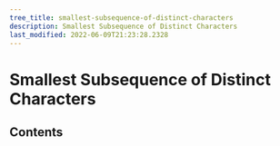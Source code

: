```yaml
---
tree_title: smallest-subsequence-of-distinct-characters
description: Smallest Subsequence of Distinct Characters
last_modified: 2022-06-09T21:23:28.2328
---
```


# Smallest Subsequence of Distinct Characters

## Contents
